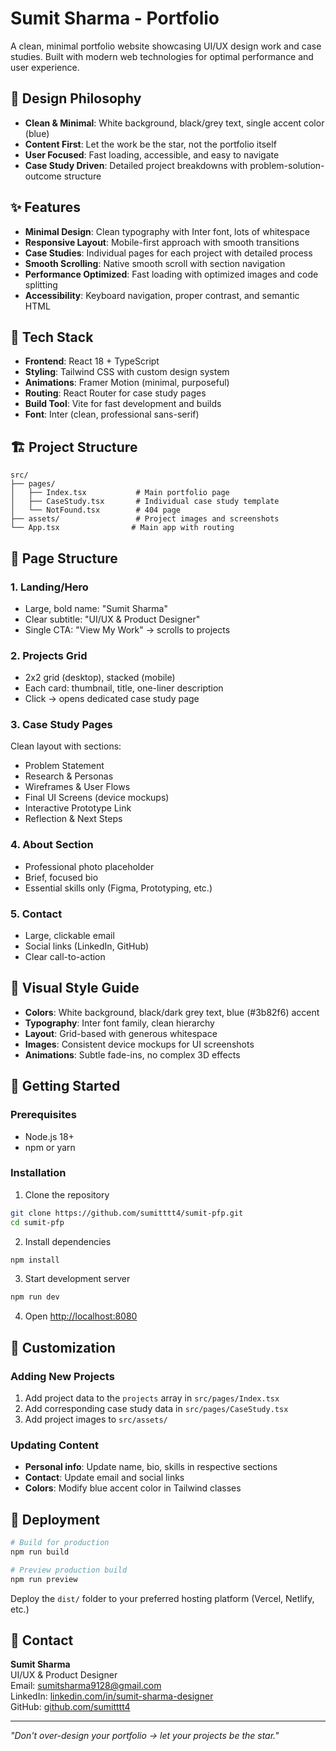 # Sumit Sharma - Portfolio

A clean, minimal portfolio website showcasing UI/UX design work and case studies. Built with modern web technologies for optimal performance and user experience.

## 🎯 Design Philosophy

- **Clean & Minimal**: White background, black/grey text, single accent color (blue)
- **Content First**: Let the work be the star, not the portfolio itself
- **User Focused**: Fast loading, accessible, and easy to navigate
- **Case Study Driven**: Detailed project breakdowns with problem-solution-outcome structure

## ✨ Features

- **Minimal Design**: Clean typography with Inter font, lots of whitespace
- **Responsive Layout**: Mobile-first approach with smooth transitions
- **Case Studies**: Individual pages for each project with detailed process
- **Smooth Scrolling**: Native smooth scroll with section navigation
- **Performance Optimized**: Fast loading with optimized images and code splitting
- **Accessibility**: Keyboard navigation, proper contrast, and semantic HTML

## 🚀 Tech Stack

- **Frontend**: React 18 + TypeScript
- **Styling**: Tailwind CSS with custom design system
- **Animations**: Framer Motion (minimal, purposeful)
- **Routing**: React Router for case study pages
- **Build Tool**: Vite for fast development and builds
- **Font**: Inter (clean, professional sans-serif)

## 🏗️ Project Structure

```
src/
├── pages/
│   ├── Index.tsx           # Main portfolio page
│   ├── CaseStudy.tsx       # Individual case study template
│   └── NotFound.tsx        # 404 page
├── assets/                 # Project images and screenshots
└── App.tsx                # Main app with routing
```

## 📱 Page Structure

### 1. Landing/Hero
- Large, bold name: "Sumit Sharma"
- Clear subtitle: "UI/UX & Product Designer"
- Single CTA: "View My Work" → scrolls to projects

### 2. Projects Grid
- 2x2 grid (desktop), stacked (mobile)
- Each card: thumbnail, title, one-liner description
- Click → opens dedicated case study page

### 3. Case Study Pages
Clean layout with sections:
- Problem Statement
- Research & Personas  
- Wireframes & User Flows
- Final UI Screens (device mockups)
- Interactive Prototype Link
- Reflection & Next Steps

### 4. About Section
- Professional photo placeholder
- Brief, focused bio
- Essential skills only (Figma, Prototyping, etc.)

### 5. Contact
- Large, clickable email
- Social links (LinkedIn, GitHub)
- Clear call-to-action

## 🎨 Visual Style Guide

- **Colors**: White background, black/dark grey text, blue (#3b82f6) accent
- **Typography**: Inter font family, clean hierarchy
- **Layout**: Grid-based with generous whitespace
- **Images**: Consistent device mockups for UI screenshots
- **Animations**: Subtle fade-ins, no complex 3D effects

## 🚀 Getting Started

### Prerequisites
- Node.js 18+
- npm or yarn

### Installation

1. Clone the repository
```bash
git clone https://github.com/sumitttt4/sumit-pfp.git
cd sumit-pfp
```

2. Install dependencies
```bash
npm install
```

3. Start development server
```bash
npm run dev
```

4. Open [http://localhost:8080](http://localhost:8080)

## 📝 Customization

### Adding New Projects
1. Add project data to the `projects` array in `src/pages/Index.tsx`
2. Add corresponding case study data in `src/pages/CaseStudy.tsx`
3. Add project images to `src/assets/`

### Updating Content
- **Personal info**: Update name, bio, skills in respective sections
- **Contact**: Update email and social links
- **Colors**: Modify blue accent color in Tailwind classes

## 🚀 Deployment

```bash
# Build for production
npm run build

# Preview production build  
npm run preview
```

Deploy the `dist/` folder to your preferred hosting platform (Vercel, Netlify, etc.)

## 📧 Contact

**Sumit Sharma**  
UI/UX & Product Designer  
Email: [sumitsharma9128@gmail.com](mailto:sumitsharma9128@gmail.com)  
LinkedIn: [linkedin.com/in/sumit-sharma-designer](https://linkedin.com/in/sumit-sharma-designer)  
GitHub: [github.com/sumitttt4](https://github.com/sumitttt4)

---

*"Don't over-design your portfolio → let your projects be the star."* 
